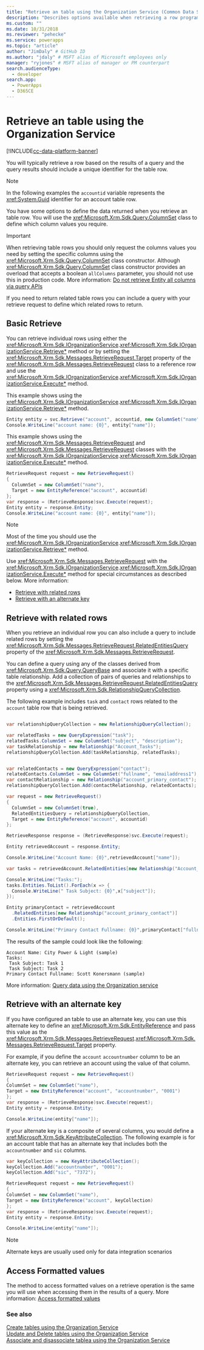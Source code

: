 ```yaml
---
title: "Retrieve an table using the Organization Service (Common Data Service) | Microsoft Docs" # Intent and product brand in a unique string of 43-59 chars including spaces
description: "Describes options available when retrieving a row programmatically" # 115-145 characters including spaces. This abstract displays in the search result.
ms.custom: ""
ms.date: 10/31/2018
ms.reviewer: "pehecke"
ms.service: powerapps
ms.topic: "article"
author: "JimDaly" # GitHub ID
ms.author: "jdaly" # MSFT alias of Microsoft employees only
manager: "ryjones" # MSFT alias of manager or PM counterpart
search.audienceType: 
  - developer
search.app: 
  - PowerApps
  - D365CE
---
```

# Retrieve an table using the Organization Service

[!INCLUDE[cc-data-platform-banner](../../../includes/cc-data-platform-banner.md)]

You will typically retrieve a row based on the results of a query and the query results should include a unique identifier for the table row.

> [!NOTE]
> In the following examples the `accountid` variable represents the <xref:System.Guid> identifier for an account table row.

You have some options to define the data returned when you retrieve an table row. You will use the <xref:Microsoft.Xrm.Sdk.Query.ColumnSet> class to define which column values you require.


> [!IMPORTANT]
> When retrieving table rows you should only request the columns values you need by setting the specific columns using the <xref:Microsoft.Xrm.Sdk.Query.ColumnSet> class constructor. Although <xref:Microsoft.Xrm.Sdk.Query.ColumnSet> class constructor provides an overload that accepts a boolean `allColumns` parameter, you should not use this in production code. More information: [Do not retrieve Entity all columns via query APIs](/dynamics365/customer-engagement/guidance/data/retrieve-specific-columns-entity-via-query-apis)

If you need to return related table rows you can include a query with your retrieve request to define which related rows to return.


## Basic Retrieve

You can retrieve individual rows using either the <xref:Microsoft.Xrm.Sdk.IOrganizationService>.<xref:Microsoft.Xrm.Sdk.IOrganizationService.Retrieve*> method or by setting the <xref:Microsoft.Xrm.Sdk.Messages.RetrieveRequest.Target> property of the  <xref:Microsoft.Xrm.Sdk.Messages.RetrieveRequest> class to a reference row and use the <xref:Microsoft.Xrm.Sdk.IOrganizationService>.<xref:Microsoft.Xrm.Sdk.IOrganizationService.Execute*> method.

This example shows using the <xref:Microsoft.Xrm.Sdk.IOrganizationService>.<xref:Microsoft.Xrm.Sdk.IOrganizationService.Retrieve*> method.

```csharp
Entity entity = svc.Retrieve("account", accountid, new ColumnSet("name"));
Console.WriteLine("account name: {0}", entity["name"]);
```

This example shows using the <xref:Microsoft.Xrm.Sdk.Messages.RetrieveRequest> and <xref:Microsoft.Xrm.Sdk.Messages.RetrieveRequest> classes with the <xref:Microsoft.Xrm.Sdk.IOrganizationService>.<xref:Microsoft.Xrm.Sdk.IOrganizationService.Execute*> method.

```csharp
RetrieveRequest request = new RetrieveRequest()
{
  ColumnSet = new ColumnSet("name"),
  Target = new EntityReference("account", accountid)
};
var response = (RetrieveResponse)svc.Execute(request);
Entity entity = response.Entity;
Console.WriteLine("account name: {0}", entity["name"]);
```

> [!NOTE]
> Most of the time you should use the <xref:Microsoft.Xrm.Sdk.IOrganizationService>.<xref:Microsoft.Xrm.Sdk.IOrganizationService.Retrieve*> method.
>
> Use <xref:Microsoft.Xrm.Sdk.Messages.RetrieveRequest> with the <xref:Microsoft.Xrm.Sdk.IOrganizationService>.<xref:Microsoft.Xrm.Sdk.IOrganizationService.Execute*> method for special circumstances as described below. 
> More information: 
> - [Retrieve with related rows](#retrieve-with-related-records)
> - [Retrieve with an alternate key](#retrieve-with-an-alternate-key)


## Retrieve with related rows

When you retrieve an individual row you can also include a query to include related rows by setting the  <xref:Microsoft.Xrm.Sdk.Messages.RetrieveRequest.RelatedEntitiesQuery> property of the <xref:Microsoft.Xrm.Sdk.Messages.RetrieveRequest>.

You can define a query using any of the classes derived from <xref:Microsoft.Xrm.Sdk.Query.QueryBase> and associate it with a specific table relationship. Add a collection of pairs of queries and relationships to the <xref:Microsoft.Xrm.Sdk.Messages.RetrieveRequest.RelatedEntitiesQuery> property using a <xref:Microsoft.Xrm.Sdk.RelationshipQueryCollection>.

The following example includes  `task` and `contact` rows related to the `account` table row that is being retrieved.

```csharp

var relationshipQueryCollection = new RelationshipQueryCollection();

var relatedTasks = new QueryExpression("task");
relatedTasks.ColumnSet = new ColumnSet("subject", "description");
var taskRelationship = new Relationship("Account_Tasks");
relationshipQueryCollection.Add(taskRelationship, relatedTasks);


var relatedContacts = new QueryExpression("contact");
relatedContacts.ColumnSet = new ColumnSet("fullname", "emailaddress1");
var contactRelationship = new Relationship("account_primary_contact");
relationshipQueryCollection.Add(contactRelationship, relatedContacts);

var request = new RetrieveRequest()
{
  ColumnSet = new ColumnSet(true),
  RelatedEntitiesQuery = relationshipQueryCollection,
  Target = new EntityReference("account", accountid)
};

RetrieveResponse response = (RetrieveResponse)svc.Execute(request);

Entity retrievedAccount = response.Entity;

Console.WriteLine("Account Name: {0}",retrievedAccount["name"]);

var tasks = retrievedAccount.RelatedEntities[new Relationship("Account_Tasks")];

Console.WriteLine("Tasks:");
tasks.Entities.ToList().ForEach(x => {
  Console.WriteLine(" Task Subject: {0}",x["subject"]);
});

Entity primaryContact = retrievedAccount
  .RelatedEntities[new Relationship("account_primary_contact")]
  .Entities.FirstOrDefault();

Console.WriteLine("Primary Contact Fullname: {0}",primaryContact["fullname"]);
```
The results of the sample could look like the following:

```
Account Name: City Power & Light (sample)
Tasks:
 Task Subject: Task 1
 Task Subject: Task 2
Primary Contact Fullname: Scott Konersmann (sample)
```

More information: [Query data using the Organization service](entity-operations-query-data.md)


## Retrieve with an alternate key

If you have configured an table to use an alternate key, you can use this alternate key to define an <xref:Microsoft.Xrm.Sdk.EntityReference> and pass this value as the <xref:Microsoft.Xrm.Sdk.Messages.RetrieveRequest>.<xref:Microsoft.Xrm.Sdk.Messages.RetrieveRequest.Target> property.

For example, if you define the `account` `accountnumber` column to be an alternate key, you can retrieve an account using the value of that column.


```csharp
RetrieveRequest request = new RetrieveRequest()
{
ColumnSet = new ColumnSet("name"),
Target = new EntityReference("account", "accountnumber", "0001")
};
var response = (RetrieveResponse)svc.Execute(request);
Entity entity = response.Entity;

Console.WriteLine(entity["name"]);
```

If your alternate key is a composite of several columns, you would define a <xref:Microsoft.Xrm.Sdk.KeyAttributeCollection>. The following example is for an account table that has an alternate key that includes both the `accountnumber` and `sic` columns.

```csharp
var keyCollection = new KeyAttributeCollection();
keyCollection.Add("accountnumber", "0001");
keyCollection.Add("sic", "7372");

RetrieveRequest request = new RetrieveRequest()
{
ColumnSet = new ColumnSet("name"),
Target = new EntityReference("account", keyCollection)
};
var response = (RetrieveResponse)svc.Execute(request);
Entity entity = response.Entity;

Console.WriteLine(entity["name"]);
```
> [!NOTE]
> Alternate keys are usually used only for data integration scenarios


## Access Formatted values

The method to access formatted values on a retrieve operation is the same you will use when accessing them in the results of a query. More information: [Access formatted values](entity-operations-query-data.md#access-formatted-values)

<!-- TODO Move the information about accessing formatted values here, where the topic is shorter rather than the query topic which is longer -->

### See also

[Create tables using the Organization Service](entity-operations-create.md)<br />
[Update and Delete tables using the Organization Service](entity-operations-update-delete.md)<br />
[Associate and disassociate tablea using the Organization Service](entity-operations-associate-disassociate.md)<br />
